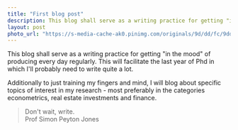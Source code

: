 ```yaml
---
title: "First blog post"
description: This blog shall serve as a writing practice for getting "in the mood" of producing every day regularly.
layout: post
photo_url: "https://s-media-cache-ak0.pinimg.com/originals/9d/dd/fc/9dddfce9a0b2e723428f50d9df8b1060.jpg"
---
```


This blog shall serve as a writing practice for getting "in the mood" of producing every day regularly. This will facilitate the last year of Phd in which I'll probably need to write quite a lot.

Additionally to just training my fingers and mind, I will blog about specific topics of interest in my research - most preferably in the categories econometrics, real estate investments and finance.

> Don't wait, write.  
Prof Simon Peyton Jones
